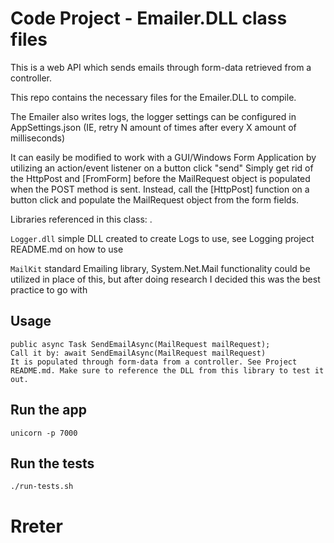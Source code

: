 # Code Project - Emailer.DLL class files

This is a web API which sends emails through form-data retrieved from a controller.

This repo contains the necessary files for the Emailer.DLL to compile.

The Emailer also writes logs, the logger settings can be configured in AppSettings.json (IE, retry N amount of times after every X amount of milliseconds)

It can easily be modified to work with a GUI/Windows Form Application by utilizing an action/event listener on a button click "send"
Simply get rid of the HttpPost and [FromForm] before the MailRequest object is populated when the POST method is sent.
Instead, call the [HttpPost] function on a button click and populate the MailRequest object from the form fields.

Libraries referenced in this class: .

`Logger.dll` simple DLL created to create Logs to use, see Logging project README.md on how to use

`MailKit` standard Emailing library,  System.Net.Mail functionality could be utilized in place of this, but after doing research I decided this was the best practice to go with

## Usage

    public async Task SendEmailAsync(MailRequest mailRequest);
    Call it by: await SendEmailAsync(MailRequest mailRequest)
    It is populated through form-data from a controller. See Project README.md. Make sure to reference the DLL from this library to test it out.
    
## Run the app

    unicorn -p 7000

## Run the tests

    ./run-tests.sh

# Rreter
